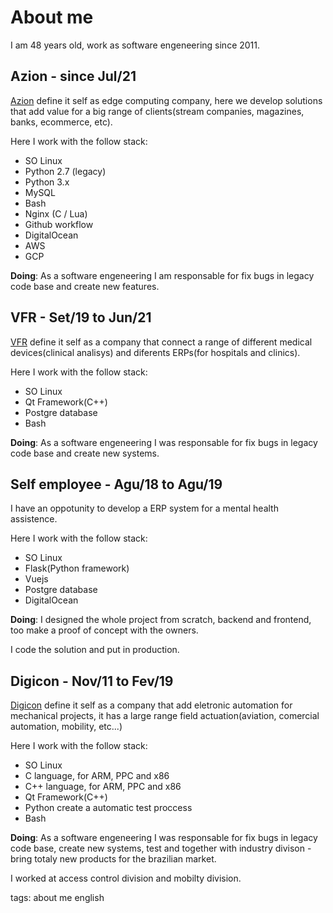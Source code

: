 # About me

I am 48 years old, work as software engeneering since 2011.

## Azion - since Jul/21
[Azion](https://azion.com) define it self as edge computing company, here we develop solutions that add value for a big range of clients(stream companies, magazines, banks, ecommerce, etc).

Here I work with the follow stack:

  * SO Linux
  * Python 2.7 (legacy)
  * Python 3.x
  * MySQL
  * Bash
  * Nginx (C / Lua)
  * Github workflow
  * DigitalOcean
  * AWS
  * GCP

**Doing**: As a software engeneering I am responsable for fix bugs in legacy code base and create new features.

## VFR - Set/19 to Jun/21
[VFR](https://vfr.com.br/) define it self as a company that connect a range of different medical devices(clinical analisys) and diferents ERPs(for hospitals and clinics).

Here I work with the follow stack:

  * SO Linux
  * Qt Framework(C++)
  * Postgre database
  * Bash

**Doing**: As a software engeneering I was responsable for fix bugs in legacy code base and create new systems.

## Self employee - Agu/18 to Agu/19
I have an oppotunity to develop a ERP system for a mental health assistence.

Here I work with the follow stack:

  * SO Linux
  * Flask(Python framework)
  * Vuejs
  * Postgre database
  * DigitalOcean

**Doing**: I designed the whole project from scratch, backend and frontend, too make a proof of concept with the owners.

I code the solution and put in production.

## Digicon - Nov/11 to Fev/19
[Digicon](https://dicon.com.br) define it self as a company that add eletronic automation for mechanical projects, it has a large range field actuation(aviation, comercial automation, mobility, etc...)

Here I work with the follow stack:

  * SO Linux
  * C language, for ARM, PPC and x86
  * C++ language, for ARM, PPC and x86
  * Qt Framework(C++)
  * Python create a automatic test proccess
  * Bash

**Doing**: As a software engeneering I was responsable for fix bugs in legacy code base, create new systems, test and together with industry divison - bring totaly new products for the brazilian market.

I worked at access control division and mobilty division.

tags: about me english